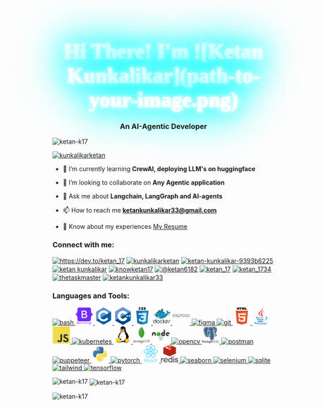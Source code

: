 <h1 align="center">
  <span class="neon-text">Hi There! I'm ![Ketan Kunkalikar](path-to-your-image.png)</span>
</h1>

<style>
@import url('https://fonts.googleapis.com/css2?family=Monoton&display=swap');

.neon-text {
  font-family: 'Monoton', cursive;
  font-size: 48px;
  color: #fff;
  text-shadow: 
    0 0 5px #fff,
    0 0 10px #fff,
    0 0 20px #fff,
    0 0 40px #0ff,
    0 0 80px #0ff,
    0 0 90px #0ff,
    0 0 100px #0ff,
    0 0 150px #0ff;
  animation: flicker 1.5s infinite alternate;
}

@keyframes flicker {
  0%, 18%, 22%, 25%, 53%, 57%, 100% {
    text-shadow: 
      0 0 5px #fff,
      0 0 10px #fff,
      0 0 20px #fff,
      0 0 40px #0ff,
      0 0 80px #0ff,
      0 0 90px #0ff,
      0 0 100px #0ff,
      0 0 150px #0ff;
  }
  20%, 24%, 55% {       
    text-shadow: none;
  }
}
</style>
<h3 align="center">An AI-Agentic Developer</h3>

<p align="left"> <img src="https://komarev.com/ghpvc/?username=ketan-k17&label=Profile%20views&color=0e75b6&style=flat" alt="ketan-k17" /> </p>

<p align="left"> <a href="https://twitter.com/kunkalikarketan" target="blank"><img src="https://img.shields.io/twitter/follow/kunkalikarketan?logo=twitter&style=for-the-badge" alt="kunkalikarketan" /></a> </p>

- 🌱 I’m currently learning **CrewAI, deploying LLM's on huggingface**

- 👯 I’m looking to collaborate on **Any Agentic application**

- 💬 Ask me about **Langchain, LangGraph and AI-agents**

- 📫 How to reach me **ketankunkalikar33@gmail.com**

- 📄 Know about my experiences [My Resume](https://drive.google.com/file/d/1ex7fVFEpSVLLqiTAhCJIpA6SHVFCJxFb/view?usp=sharing)

<h3 align="left">Connect with me:</h3>
<p align="left">
<a href="https://dev.to/https://dev.to/ketan_17" target="blank"><img align="center" src="https://raw.githubusercontent.com/rahuldkjain/github-profile-readme-generator/master/src/images/icons/Social/devto.svg" alt="https://dev.to/ketan_17" height="30" width="40" /></a>
<a href="https://twitter.com/kunkalikarketan" target="blank"><img align="center" src="https://raw.githubusercontent.com/rahuldkjain/github-profile-readme-generator/master/src/images/icons/Social/twitter.svg" alt="kunkalikarketan" height="30" width="40" /></a>
<a href="https://linkedin.com/in/ketan-kunkalikar-9393b6225" target="blank"><img align="center" src="https://raw.githubusercontent.com/rahuldkjain/github-profile-readme-generator/master/src/images/icons/Social/linked-in-alt.svg" alt="ketan-kunkalikar-9393b6225" height="30" width="40" /></a>
<a href="https://stackoverflow.com/users/ketan kunkalikar" target="blank"><img align="center" src="https://raw.githubusercontent.com/rahuldkjain/github-profile-readme-generator/master/src/images/icons/Social/stack-overflow.svg" alt="ketan kunkalikar" height="30" width="40" /></a>
<a href="https://instagram.com/knowketan17" target="blank"><img align="center" src="https://raw.githubusercontent.com/rahuldkjain/github-profile-readme-generator/master/src/images/icons/Social/instagram.svg" alt="knowketan17" height="30" width="40" /></a>
<a href="https://www.youtube.com/c/@ketan6182" target="blank"><img align="center" src="https://raw.githubusercontent.com/rahuldkjain/github-profile-readme-generator/master/src/images/icons/Social/youtube.svg" alt="@ketan6182" height="30" width="40" /></a>
<a href="https://www.codechef.com/users/ketan_17" target="blank"><img align="center" src="https://cdn.jsdelivr.net/npm/simple-icons@3.1.0/icons/codechef.svg" alt="ketan_17" height="30" width="40" /></a>
<a href="https://codeforces.com/profile/ketan_1734" target="blank"><img align="center" src="https://raw.githubusercontent.com/rahuldkjain/github-profile-readme-generator/master/src/images/icons/Social/codeforces.svg" alt="ketan_1734" height="30" width="40" /></a>
<a href="https://www.leetcode.com/thetaskmaster" target="blank"><img align="center" src="https://raw.githubusercontent.com/rahuldkjain/github-profile-readme-generator/master/src/images/icons/Social/leet-code.svg" alt="thetaskmaster" height="30" width="40" /></a>
<a href="https://auth.geeksforgeeks.org/user/ketankunkalikar33" target="blank"><img align="center" src="https://raw.githubusercontent.com/rahuldkjain/github-profile-readme-generator/master/src/images/icons/Social/geeks-for-geeks.svg" alt="ketankunkalikar33" height="30" width="40" /></a>
</p>

<h3 align="left">Languages and Tools:</h3>
<p align="left"> <a href="https://www.gnu.org/software/bash/" target="_blank" rel="noreferrer"> <img src="https://www.vectorlogo.zone/logos/gnu_bash/gnu_bash-icon.svg" alt="bash" width="40" height="40"/> </a> <a href="https://getbootstrap.com" target="_blank" rel="noreferrer"> <img src="https://raw.githubusercontent.com/devicons/devicon/master/icons/bootstrap/bootstrap-plain-wordmark.svg" alt="bootstrap" width="40" height="40"/> </a> <a href="https://www.cprogramming.com/" target="_blank" rel="noreferrer"> <img src="https://raw.githubusercontent.com/devicons/devicon/master/icons/c/c-original.svg" alt="c" width="40" height="40"/> </a> <a href="https://www.w3schools.com/cpp/" target="_blank" rel="noreferrer"> <img src="https://raw.githubusercontent.com/devicons/devicon/master/icons/cplusplus/cplusplus-original.svg" alt="cplusplus" width="40" height="40"/> </a> <a href="https://www.w3schools.com/css/" target="_blank" rel="noreferrer"> <img src="https://raw.githubusercontent.com/devicons/devicon/master/icons/css3/css3-original-wordmark.svg" alt="css3" width="40" height="40"/> </a> <a href="https://www.docker.com/" target="_blank" rel="noreferrer"> <img src="https://raw.githubusercontent.com/devicons/devicon/master/icons/docker/docker-original-wordmark.svg" alt="docker" width="40" height="40"/> </a> <a href="https://expressjs.com" target="_blank" rel="noreferrer"> <img src="https://raw.githubusercontent.com/devicons/devicon/master/icons/express/express-original-wordmark.svg" alt="express" width="40" height="40"/> </a> <a href="https://www.figma.com/" target="_blank" rel="noreferrer"> <img src="https://www.vectorlogo.zone/logos/figma/figma-icon.svg" alt="figma" width="40" height="40"/> </a> <a href="https://git-scm.com/" target="_blank" rel="noreferrer"> <img src="https://www.vectorlogo.zone/logos/git-scm/git-scm-icon.svg" alt="git" width="40" height="40"/> </a> <a href="https://www.w3.org/html/" target="_blank" rel="noreferrer"> <img src="https://raw.githubusercontent.com/devicons/devicon/master/icons/html5/html5-original-wordmark.svg" alt="html5" width="40" height="40"/> </a> <a href="https://www.java.com" target="_blank" rel="noreferrer"> <img src="https://raw.githubusercontent.com/devicons/devicon/master/icons/java/java-original.svg" alt="java" width="40" height="40"/> </a> <a href="https://developer.mozilla.org/en-US/docs/Web/JavaScript" target="_blank" rel="noreferrer"> <img src="https://raw.githubusercontent.com/devicons/devicon/master/icons/javascript/javascript-original.svg" alt="javascript" width="40" height="40"/> </a> <a href="https://kubernetes.io" target="_blank" rel="noreferrer"> <img src="https://www.vectorlogo.zone/logos/kubernetes/kubernetes-icon.svg" alt="kubernetes" width="40" height="40"/> </a> <a href="https://www.linux.org/" target="_blank" rel="noreferrer"> <img src="https://raw.githubusercontent.com/devicons/devicon/master/icons/linux/linux-original.svg" alt="linux" width="40" height="40"/> </a> <a href="https://www.mongodb.com/" target="_blank" rel="noreferrer"> <img src="https://raw.githubusercontent.com/devicons/devicon/master/icons/mongodb/mongodb-original-wordmark.svg" alt="mongodb" width="40" height="40"/> </a> <a href="https://nodejs.org" target="_blank" rel="noreferrer"> <img src="https://raw.githubusercontent.com/devicons/devicon/master/icons/nodejs/nodejs-original-wordmark.svg" alt="nodejs" width="40" height="40"/> </a> <a href="https://opencv.org/" target="_blank" rel="noreferrer"> <img src="https://www.vectorlogo.zone/logos/opencv/opencv-icon.svg" alt="opencv" width="40" height="40"/> </a> <a href="https://www.postgresql.org" target="_blank" rel="noreferrer"> <img src="https://raw.githubusercontent.com/devicons/devicon/master/icons/postgresql/postgresql-original-wordmark.svg" alt="postgresql" width="40" height="40"/> </a> <a href="https://postman.com" target="_blank" rel="noreferrer"> <img src="https://www.vectorlogo.zone/logos/getpostman/getpostman-icon.svg" alt="postman" width="40" height="40"/> </a> <a href="https://github.com/puppeteer/puppeteer" target="_blank" rel="noreferrer"> <img src="https://www.vectorlogo.zone/logos/pptrdev/pptrdev-official.svg" alt="puppeteer" width="40" height="40"/> </a> <a href="https://www.python.org" target="_blank" rel="noreferrer"> <img src="https://raw.githubusercontent.com/devicons/devicon/master/icons/python/python-original.svg" alt="python" width="40" height="40"/> </a> <a href="https://pytorch.org/" target="_blank" rel="noreferrer"> <img src="https://www.vectorlogo.zone/logos/pytorch/pytorch-icon.svg" alt="pytorch" width="40" height="40"/> </a> <a href="https://reactjs.org/" target="_blank" rel="noreferrer"> <img src="https://raw.githubusercontent.com/devicons/devicon/master/icons/react/react-original-wordmark.svg" alt="react" width="40" height="40"/> </a> <a href="https://redis.io" target="_blank" rel="noreferrer"> <img src="https://raw.githubusercontent.com/devicons/devicon/master/icons/redis/redis-original-wordmark.svg" alt="redis" width="40" height="40"/> </a> <a href="https://seaborn.pydata.org/" target="_blank" rel="noreferrer"> <img src="https://seaborn.pydata.org/_images/logo-mark-lightbg.svg" alt="seaborn" width="40" height="40"/> </a> <a href="https://www.selenium.dev" target="_blank" rel="noreferrer"> <img src="https://raw.githubusercontent.com/detain/svg-logos/780f25886640cef088af994181646db2f6b1a3f8/svg/selenium-logo.svg" alt="selenium" width="40" height="40"/> </a> <a href="https://www.sqlite.org/" target="_blank" rel="noreferrer"> <img src="https://www.vectorlogo.zone/logos/sqlite/sqlite-icon.svg" alt="sqlite" width="40" height="40"/> </a> <a href="https://tailwindcss.com/" target="_blank" rel="noreferrer"> <img src="https://www.vectorlogo.zone/logos/tailwindcss/tailwindcss-icon.svg" alt="tailwind" width="40" height="40"/> </a> <a href="https://www.tensorflow.org" target="_blank" rel="noreferrer"> <img src="https://www.vectorlogo.zone/logos/tensorflow/tensorflow-icon.svg" alt="tensorflow" width="40" height="40"/> </a> </p>

<p><img align="left" src="https://github-readme-stats.vercel.app/api/top-langs?username=ketan-k17&show_icons=true&locale=en&layout=compact" alt="ketan-k17" /></p>

<p>&nbsp;<img align="center" src="https://github-readme-stats.vercel.app/api?username=ketan-k17&show_icons=true&locale=en" alt="ketan-k17" /></p>

<p><img align="center" src="https://github-readme-streak-stats.herokuapp.com/?user=ketan-k17&" alt="ketan-k17" /></p>
